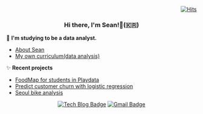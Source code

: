 <!-- Hits Counter -->
<div align=right>

[![Hits](https://hits.seeyoufarm.com/api/count/incr/badge.svg?url=https%3A%2F%2Fgithub.com%2Fsean-parkk)](https://hits.seeyoufarm.com)

</div>
<div align=center>
  
  ### Hi there, I'm Sean!👋(🇰🇷)

</div>

🌱 **I'm studying to be a data analyst.**  
* [About Sean](https://sean-parkk.github.io/about/)
* [My own curriculum(data analysis)](https://sean-parkk.github.io/curriculum/)

✨ **Recent projects**
* [FoodMap for students in Playdata](https://c11.kr/ZMS_map)
* [Predict customer churn with logistic regression](https://github.com/Sean-Parkk/Projects/tree/master/predict_customer_churn)
* [Seoul bike analysis](https://nbviewer.jupyter.org/gist/Sean-Parkk/0d7d9567b0d8145eaf2f4fec587740f4)

<div align=center>
  
[![Tech Blog Badge](http://img.shields.io/badge/-Tech%20blog-black?style=flat-square&logo=github&link=https://sean-parkk.github.io/)](https://sean-parkk.github.io/)
[![Gmail Badge](https://img.shields.io/badge/Gmail-d14836?style=flat-square&logo=Gmail&logoColor=white&link=mailto:stuun933@gmail.com)](mailto:stuun933@gmail.com)

</div>
<!--
**Sean-Parkk/Sean-parkk** is a ✨ _special_ ✨ repository because its `README.md` (this file) appears on your GitHub profile.

Here are some ideas to get you started:

- 🔭 I’m currently working on ...
- 🌱 I’m currently learning ...
- 👯 I’m looking to collaborate on ...
- 🤔 I’m looking for help with ...
- 💬 Ask me about ...
- 📫 How to reach me: ...
- 😄 Pronouns: ...
- ⚡ Fun fact: ...
-->

